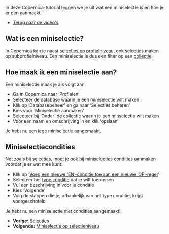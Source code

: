In deze Copernica-tutorial leggen we je uit wat een miniselectie is en
hoe je er een aanmaakt.

-   [Terug naar de video's](./videos.md "Video's")

Wat is een miniselectie?
------------------------

In Copernica kan je naast [selecties op profielniveau](./profiles-selections.md),
ook selecties maken op subprofielniveau. Een miniselectie is dus een
filter op een
[collectie](./profiles-adding-collections.md).

Hoe maak ik een miniselectie aan?
---------------------------------

Een miniselectie maak je als volgt aan:

-   Ga in Copernica naar ‘Profielen’
-   Selecteer de database waarin je een miniselectie wilt maken
-   Klik op ‘Databasebeheer’ en ga naar ‘Selecties beheren’
-   Kies voor ‘Miniselectie aanmaken’
-   Selecteer bij ‘Onder’ de collectie waarin je een minselectie wilt
    maken
-   Voor een naam en omschrijving in en klik ‘opslaan’

Je hebt nu een lege miniselectie aangemaakt.

Miniselectiecondities
---------------------

Net zoals bij selecties, moet je ook bij miniselecties condities
aanmaken voordat je er wat mee kunt:

-   Klik op ‘[Voeg een nieuwe ‘EN’-conditie toe aan een nieuwe
    ‘OF’-regel](./or-and-and-selection-conditions.md)’
-   Selecteer het [type conditie](./selectie-conditietypes.md)
    dat je wilt toepassen
-   Vul een beschrijving in voor je conditie
-   Kies ‘Volgende’
-   Volg de stappen die je, afhankelijk van het type conditie, krijgt
    voorgeschoteld

Je hebt nu een miniselectie met condities aangemaakt!

-   **Vorige:**
    [Selecties](./profiles-selections.md "Profielen: Selecties")
-   **Volgende:** [Miniselectie op
    selectieniveau](./profiles-miniselection-on-selection-level.md "Profielen: Miniselectie op selectieniveau")

